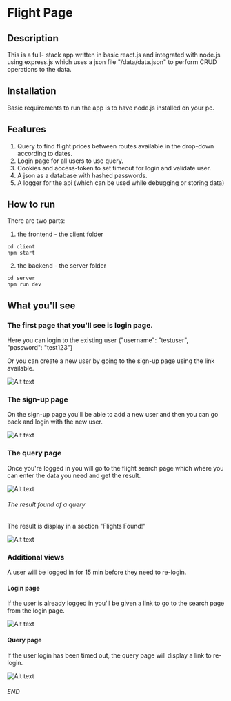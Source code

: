 # Flight Page


## Description

This is a full- stack app written in basic react.js and integrated with node.js using express.js which uses a json file "/data/data.json" to perform CRUD operations to the data.

## Installation

Basic requirements to run the app is to have node.js installed on your pc.

## Features

1. Query to find flight prices between routes available in the drop-down according to dates.
2. Login page for all users to use query.
3. Cookies and access-token to set timeout for login and validate user.
4. A json as a database with  hashed passwords.
5. A logger for the api (which can be used while debugging or storing data)


## How to run

There are two parts:
1. the frontend - the client folder  

```
cd client
npm start
```

2. the backend - the server folder


```
cd server
npm run dev
```

## What you'll see

### The first page that you'll see is login page. 

Here you can login to the existing user {"username": "testuser", "password": "test123"}

Or you can create a new user by going to the sign-up page using the link available.

![Alt text](/imgs/loginpage.png) 

### The sign-up page

On the sign-up page you'll be able to add a new user and then you can go back and login with the new user.

![Alt text](/imgs/signup.png) 

### The query page
Once you're logged in you will go to the flight search page which where you can enter the data you need and get the result.

![Alt text](</imgs/flightsform.png>) 

###### The result found of a query
The result is display in a section "Flights Found!"

![Alt text](</imgs/flightsresult.png>)

### Additional views
A user will be logged in for 15 min before they need to re-login. 

#### Login page
If the user is already logged in you'll be given a link to go to the search page from the login page.

![Alt text](</imgs/alreadyloggedin.png>) 

#### Query page
If the user login has been timed out, the query page will display a link to re-login.

![Alt text](</imgs/notloggedin.png>) 



###### END 